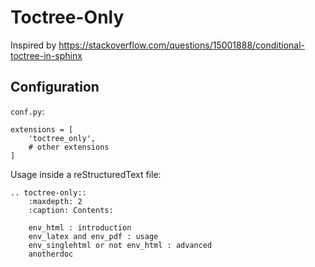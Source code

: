 <!---
################################################################
#                                                              #
#  This file is part of HermesBaby                             #
#                       the software engineer's typewriter     #
#                                                              #
#      https://github.com/hermesbaby                           #
#                                                              #
#  Copyright (c) 2024 Alexander Mann-Wahrenberg (basejumpa)    #
#                                                              #
#  License(s)                                                  #
#                                                              #
#  - MIT for contents used as software                         #
#  - CC BY-SA-4.0 for contents used as method or otherwise     #
#                                                              #
################################################################
-->

# Toctree-Only

Inspired by https://stackoverflow.com/questions/15001888/conditional-toctree-in-sphinx

## Configuration

`conf.py`:

```
extensions = [
    'toctree_only',
    # other extensions
]
```

Usage inside a reStructuredText file:

```
.. toctree-only::
    :maxdepth: 2
    :caption: Contents:

    env_html : introduction
    env_latex and env_pdf : usage
    env_singlehtml or not env_html : advanced
    anotherdoc
```
